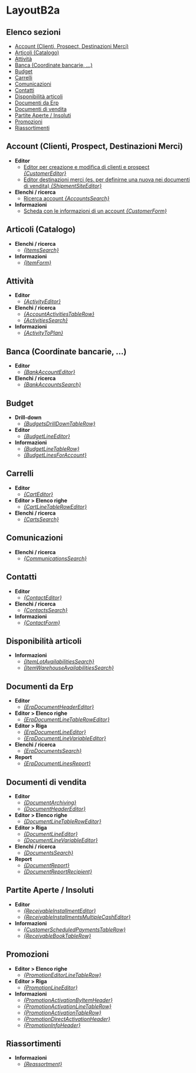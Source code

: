 # LayoutB2a

## Elenco sezioni

* [Account \(Clienti, Prospect, Destinazioni Merci\)](./#account-clienti-prospect-destinazioni-merci)
* [Articoli \(Catalogo\)](./#articoli-catalogo)
* [Attività](./#attivita)
* [Banca \(Coordinate bancarie, ...\)](./#banca-coordinate-bancarie)
* [Budget](./#budget)
* [Carrelli](./#carrelli)
* [Comunicazioni](./#comunicazioni)
* [Contatti](./#contatti)
* [Disponibilità articoli](./#disponibilita-articoli)
* [Documenti da Erp](./#documenti-da-erp)
* [Documenti di vendita](./#documenti-di-vendita)
* [Partite Aperte / Insoluti](./#partite-aperte-insoluti)
* [Promozioni](./#promozioni)
* [Riassortimenti](./#riassortimenti)

## Account \(Clienti, Prospect, Destinazioni Merci\)

* **Editor**
  * [Editor per creazione e modifica di clienti e prospect _{CustomerEditor}_](customereditorcontext.md)
  * [Editor destinazioni merci \(es. per definirne una nuova nei documenti di vendita\) _{ShipmentSiteEditor}_](shipmentsiteeditorcontext.md)
* **Elenchi / ricerca**
  * [Ricerca account _{AccountsSearch}_](accountssearchcontext.md)
* **Informazioni**
  * [Scheda con le informazioni di un account _{CustomerForm}_](customerformcontext.md)

## Articoli \(Catalogo\)

* **Elenchi / ricerca**
  * [ _{ItemsSearch}_](itemssearchcontext.md)
* **Informazioni**
  * [ _{ItemForm}_](itemformcontext.md)

## Attività

* **Editor**
  * [ _{ActivityEditor}_](activityeditorcontext.md)
* **Elenchi / ricerca**
  * [ _{AccountActivitiesTableRow}_](accountactivitiestablerowcontext.md)
  * [ _{ActivitiesSearch}_](activitiessearchcontext.md)
* **Informazioni**
  * [ _{ActivityToPlan}_](activitytoplancontext.md)

## Banca \(Coordinate bancarie, ...\)

* **Editor**
  * [ _{BankAccountEditor}_](bankaccounteditorcontext.md)
* **Elenchi / ricerca**
  * [ _{BankAccountsSearch}_](bankaccountssearchcontext.md)

## Budget

* **Drill-down**
  * [ _{BudgetsDrillDownTableRow}_](budgetsdrilldowntablerowcontext.md)
* **Editor**
  * [ _{BudgetLineEditor}_](budgetlineeditorcontext.md)
* **Informazioni**
  * [ _{BudgetLineTableRow}_](budgetlinetablerowcontext.md)
  * [ _{BudgetLinesForAccount}_](budgetlinesforaccountcontext.md)

## Carrelli

* **Editor**
  * [ _{CartEditor}_](carteditorcontext.md)
* **Editor &gt; Elenco righe**
  * [ _{CartLineTableRowEditor}_](cartlinetableroweditorcontext.md)
* **Elenchi / ricerca**
  * [ _{CartsSearch}_](cartssearchcontext.md)

## Comunicazioni

* **Elenchi / ricerca**
  * [ _{CommunicationsSearch}_](communicationssearchcontext.md)

## Contatti

* **Editor**
  * [ _{ContactEditor}_](contacteditorcontext.md)
* **Elenchi / ricerca**
  * [ _{ContactsSearch}_](contactssearchcontext.md)
* **Informazioni**
  * [ _{ContactForm}_](contactformcontext.md)

## Disponibilità articoli

* **Informazioni**
  * [ _{ItemLotAvailabilitiesSearch}_](itemlotavailabilitiessearchcontext.md)
  * [ _{ItemWarehouseAvailabilitiesSearch}_](itemwarehouseavailabilitiessearchcontext.md)

## Documenti da Erp

* **Editor**
  * [ _{ErpDocumentHeaderEditor}_](erpdocumentheadereditorcontext.md)
* **Editor &gt; Elenco righe**
  * [ _{ErpDocumentLineTableRowEditor}_](erpdocumentlinetableroweditorcontext.md)
* **Editor &gt; Riga**
  * [ _{ErpDocumentLineEditor}_](erpdocumentlineeditorcontext.md)
  * [ _{ErpDocumentLineVariableEditor}_](erpdocumentlinevariableeditorcontext.md)
* **Elenchi / ricerca**
  * [ _{ErpDocumentsSearch}_](erpdocumentssearchcontext.md)
* **Report**
  * [ _{ErpDocumentLinesReport}_](erpdocumentlinesreportcontext.md)

## Documenti di vendita

* **Editor**
  * [ _{DocumentArchiving}_](documentarchivingcontext.md)
  * [ _{DocumentHeaderEditor}_](documentheadereditorcontext.md)
* **Editor &gt; Elenco righe**
  * [ _{DocumentLineTableRowEditor}_](documentlinetableroweditorcontext.md)
* **Editor &gt; Riga**
  * [ _{DocumentLineEditor}_](documentlineeditorcontext.md)
  * [ _{DocumentLineVariableEditor}_](documentlinevariableeditorcontext.md)
* **Elenchi / ricerca**
  * [ _{DocumentsSearch}_](documentssearchcontext.md)
* **Report**
  * [ _{DocumentReport}_](documentreportcontext.md)
  * [ _{DocumentReportRecipient}_](documentreportrecipientcontext.md)

## Partite Aperte / Insoluti

* **Editor**
  * [ _{ReceivableInstallmentEditor}_](receivableinstallmenteditorcontext.md)
  * [ _{ReceivableInstallmentsMultipleCashEditor}_](receivableinstallmentsmultiplecasheditorcontext.md)
* **Informazioni**
  * [ _{CustomerScheduledPaymentsTableRow}_](customerscheduledpaymentstablerowcontext.md)
  * [ _{ReceivableBookTableRow}_](receivablebooktablerowcontext.md)

## Promozioni

* **Editor &gt; Elenco righe**
  * [ _{PromotionEditorLineTableRow}_](promotioneditorlinetablerowcontext.md)
* **Editor &gt; Riga**
  * [ _{PromotionLineEditor}_](promotionlineeditorcontext.md)
* **Informazioni**
  * [ _{PromotionActivationByItemHeader}_](promotionactivationbyitemheadercontext.md)
  * [ _{PromotionActivationLineTableRow}_](promotionactivationlinetablerowcontext.md)
  * [ _{PromotionActivationTableRow}_](promotionactivationtablerowcontext.md)
  * [ _{PromotionDirectActivationHeader}_](promotiondirectactivationheadercontext.md)
  * [ _{PromotionInfoHeader}_](promotioninfoheadercontext.md)

## Riassortimenti

* **Informazioni**
  * [ _{Reassortment}_](reassortmentcontext.md)

